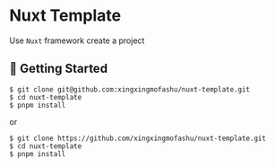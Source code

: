 # Nuxt Template

 Use `Nuxt` framework create a project
## <a name="getting-started">🚀 Getting Started</a>

```shell
$ git clone git@github.com:xingxingmofashu/nuxt-template.git
$ cd nuxt-template
$ pnpm install
```

or

```shell
$ git clone https://github.com/xingxingmofashu/nuxt-template.git
$ cd nuxt-template
$ pnpm install
```
